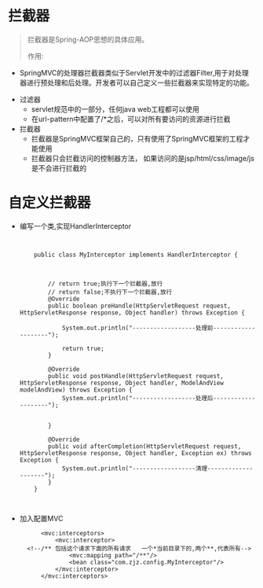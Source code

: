# 拦截器
> 拦截器是Spring-AOP思想的具体应用。
> 
> 作用: 
- SpringMVC的处理器拦截器类似于Servlet开发中的过滤器Filter,用于对处理器进行预处理和后处理。开发者可以自己定义一些拦截器来实现特定的功能。
> 

- 过滤器
    - servlet规范中的一部分，任何java web工程都可以使用
    - 在url-pattern中配置了/*之后，可以对所有要访问的资源进行拦截
- 拦截器
    - 拦截器是SpringMVC框架自己的，只有使用了SpringMVC框架的工程才能使用
    - 拦截器只会拦截访问的控制器方法， 如果访问的是jsp/html/css/image/js是不会进行拦截的


# 自定义拦截器
- 编写一个类,实现HandlerInterceptor
  
  ```
  
  
      public class MyInterceptor implements HandlerInterceptor {
      
      
      
          // return true;执行下一个拦截器,放行
          // return false;不执行下一个拦截器,放行
          @Override
          public boolean preHandle(HttpServletRequest request, HttpServletResponse response, Object handler) throws Exception {
      
              System.out.println("------------------处理前--------------------");
      
              return true;
          }
      
          @Override
          public void postHandle(HttpServletRequest request, HttpServletResponse response, Object handler, ModelAndView modelAndView) throws Exception {
              System.out.println("------------------处理后--------------------");
      
      
          }
      
          @Override
          public void afterCompletion(HttpServletRequest request, HttpServletResponse response, Object handler, Exception ex) throws Exception {
              System.out.println("------------------清理--------------------");
          }
      }
  
  
  
  ```




- 加入配置MVC

  ```
        <mvc:interceptors>
            <mvc:interceptor>
    <!--/** 包括这个请求下面的所有请求   一个*当前目录下的,两个**,代表所有-->
                <mvc:mapping path="/**"/>
                <bean class="com.zjz.config.MyInterceptor"/>
            </mvc:interceptor>
        </mvc:interceptors>
    
  
  
  ```















